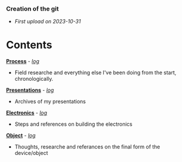 
### Creation of the git

- *First upload on 2023-10-31*

# Contents

[**Process**](process) - [*log*](process/readme.md)
- Field researche and everything else I've been doing from the start, chronologically.


[**Presentations**](presentations) - [*log*](presentations/readme.md)
- Archives of my presentations


[**Electronics**](electronics) - [*log*](electronics/readme.md)
- Steps and references on building the electronics

[**Object**](object) - [*log*](object/readme.md)
- Thoughts, researche and referances on the final form of the device/object
